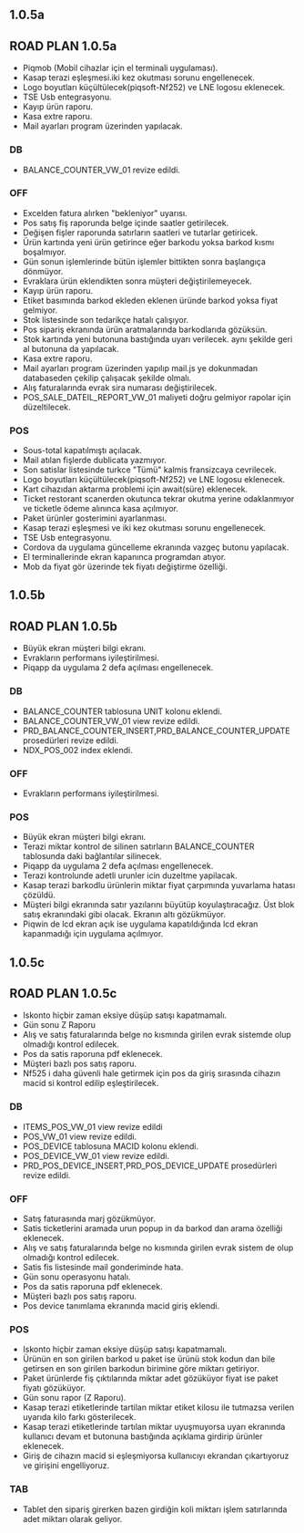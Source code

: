 ## 1.0.5a
## ROAD PLAN 1.0.5a
- Piqmob (Mobil cihazlar için el terminali uygulaması).
- Kasap terazi eşleşmesi.iki kez okutması sorunu engellenecek.
- Logo boyutları küçültülecek(piqsoft-Nf252) ve LNE logosu eklenecek.
- TSE Usb entegrasyonu.
- Kayıp ürün raporu.
- Kasa extre raporu.
- Mail ayarları program üzerinden yapılacak.
### DB
- BALANCE_COUNTER_VW_01 revize edildi.
### OFF
- Excelden fatura alırken "bekleniyor" uyarısı.
- Pos satış fiş raporunda belge içinde saatler getirilecek.
- Değişen fişler raporunda satırların saatleri ve tutarlar getiricek.
- Ürün kartında yeni ürün getirince eğer barkodu yoksa barkod kısmı boşalmıyor.
- Gün sonun işlemlerinde bütün işlemler bittikten sonra başlangıça dönmüyor.
- Evraklara ürün eklendikten sonra müşteri değiştirilemeyecek.
- Kayıp ürün raporu.
- Etiket basımında barkod ekleden eklenen üründe barkod yoksa fiyat gelmiyor.
- Stok listesinde son tedarikçe hatalı çalışıyor.
- Pos sipariş ekranında ürün aratmalarında barkodlarıda gözüksün.
- Stok kartında yeni butonuna bastığında uyarı verilecek. aynı şekilde geri al butonuna da yapılacak.
- Kasa extre raporu.
- Mail ayarları program üzerinden yapılıp mail.js ye dokunmadan databaseden çekilip çalışacak şekilde olmalı.
- Alış faturalarında evrak sira numarası değiştirilecek.
- POS_SALE_DATEIL_REPORT_VW_01 maliyeti doğru gelmiyor rapolar için düzeltilecek.
### POS
- Sous-total kapatılmıştı açılacak.
- Mail atılan fişlerde dublicata yazmıyor.
- Son satislar listesinde turkce "Tümü" kalmis fransizcaya cevrilecek.
- Logo boyutları küçültülecek(piqsoft-Nf252) ve LNE logosu eklenecek.
- Kart cihazıdan aktarma problemi için await(süre) eklenecek.
- Ticket restorant scanerden okutunca tekrar okutma yerine odaklanmıyor ve ticketle ödeme alınınca kasa açılmıyor.
- Paket ürünler gosterimini ayarlanması.
- Kasap terazi eşleşmesi ve iki kez okutması sorunu engellenecek.
- TSE Usb entegrasyonu.
- Cordova da uygulama güncelleme ekranında vazgeç butonu yapılacak.
- El terminallerinde ekran kapanınca programdan atıyor.
- Mob da fiyat gör üzerinde tek fiyatı değiştirme özelliği.

## 1.0.5b
## ROAD PLAN 1.0.5b
- Büyük ekran müşteri bilgi ekranı.
- Evrakların performans iyileştirilmesi.
- Piqapp da uygulama 2 defa açılması engellenecek.
### DB
- BALANCE_COUNTER tablosuna UNIT kolonu eklendi.
- BALANCE_COUNTER_VW_01 view revize edildi.
- PRD_BALANCE_COUNTER_INSERT,PRD_BALANCE_COUNTER_UPDATE prosedürleri revize edildi.
- NDX_POS_002 index eklendi.
### OFF
- Evrakların performans iyileştirilmesi.
### POS
- Büyük ekran müşteri bilgi ekranı.
- Terazi miktar kontrol de silinen satırların BALANCE_COUNTER tablosunda daki bağlantılar silinecek.
- Piqapp da uygulama 2 defa açılması engellenecek.
- Terazi kontrolunde adetli urunler icin duzeltme yapilacak.
- Kasap terazi barkodlu ürünlerin miktar fiyat çarpımında yuvarlama hatası çözüldü.
- Müşteri bilgi ekranında satır yazılarını büyütüp koyulaştıracağız. Üst blok satış ekranındaki gibi olacak. Ekranın altı gözükmüyor.
- Piqwin de lcd ekran açık ise uygulama kapatıldığında lcd ekran kapanmadığı için uygulama açılmıyor.

## 1.0.5c
## ROAD PLAN 1.0.5c
- Iskonto hiçbir zaman eksiye düşüp satışı kapatmamalı.
- Gün sonu Z Raporu
- Alış ve satış faturalarında belge no kısmında girilen evrak sistemde olup olmadığı kontrol edilecek.
- Pos da satis raporuna pdf eklenecek.
- Müşteri bazlı pos satış raporu.
- Nf525 i daha güvenli hale getirmek için pos da giriş sırasında cihazın macid si kontrol edilip eşleştirilecek.
### DB
- ITEMS_POS_VW_01 view revize edildi
- POS_VW_01 view revize edildi.
- POS_DEVICE tablosuna MACID kolonu eklendi.
- POS_DEVICE_VW_01 view revize edildi.
- PRD_POS_DEVICE_INSERT,PRD_POS_DEVICE_UPDATE prosedürleri revize edildi.
### OFF
- Satış faturasında marj gözükmüyor.
- Satis ticketlerini aramada urun popup in da barkod dan arama özelliği eklenecek.
- Alış ve satış faturalarında belge no kısmında girilen evrak sistem de olup olmadığı kontrol edilecek.
- Satis fis listesinde mail gonderiminde hata.
- Gün sonu operasyonu hatalı.
- Pos da satis raporuna pdf eklenecek.
- Müşteri bazlı pos satış raporu.
- Pos device tanımlama ekranında macid giriş eklendi.
### POS
- Iskonto hiçbir zaman eksiye düşüp satışı kapatmamalı.
- Ürünün en son girilen barkod u paket ise ürünü stok kodun dan bile getirsen en son girilen barkodun birimine göre miktarı getiriyor.
- Paket ürünlerde fiş çıktılarında miktar adet gözüküyor fiyat ise paket fiyatı gözüküyor.
- Gün sonu rapor (Z Raporu).
- Kasap terazi etiketlerinde tartilan miktar etiket kilosu ile tutmazsa verilen uyarıda kilo farkı gösterilecek.
- Kasap terazi etiketlerinde tartılan miktar uyuşmuyorsa uyarı ekranında kullanıcı devam et butonuna bastığında açıklama girdirip ürünler eklenecek.
- Giriş de cihazın macid si eşleşmiyorsa kullanıcıyı ekrandan çıkartıyoruz ve girişini engelliyoruz.
### TAB
- Tablet den sipariş girerken bazen girdiğin koli miktarı işlem satırlarında adet miktarı olarak geliyor.